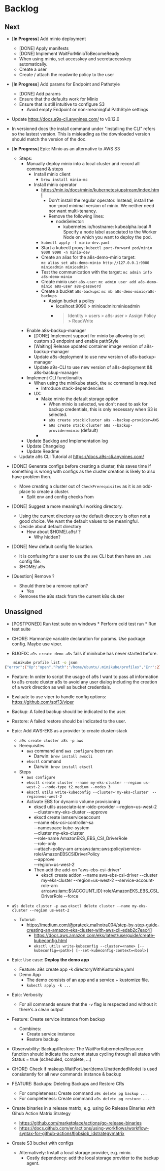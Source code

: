 # Backlog

## Next

* [**In Progress**] Add minio deployment
    * [DONE] Apply manifests
    * [DONE] Implement WaitForMinioToBecomeReady
    * When using minio, set accesskey and secretaccesskey automatically.
    * Create a user
    * Create / attach the readwrite policy to the user

* [**In Progress**] Add params for Endpoint and Pathstyle
    * [DONE] Add params
    * Ensure that the defaults work for Minio
    * Ensure that is still intuitive to configure S3
        * Avoid empty Endpoint or non-meaningful PathStyle settings

* Update https://docs.a9s-cli.anynines.com/ to v0.12.0

* In versioned docs the install command under "installing the CLI" refers so the lastest version. This is misleading as the downloaded version should match the version of the doc.


* [**In Progress**] Epic: Minio as an alternative to AWS S3
    * Steps:
        * Manually deploy minio into a local cluster and record all command & steps
            * Install minio client
                * `brew install minio-mc`
            * Install minio operator
                * https://min.io/docs/minio/kubernetes/upstream/index.html
                    * Don't install the regular operator. Instead, install the non-prod minimal version of minio. We neither need nor want multi-tenancy.
                    * Remove the following lines:
                        * nodeSelector:
                            * kubernetes.io/hostname: kubealpha.local # Specify a node label associated to the Worker Node on which you want to deploy the pod.
                *   `kubectl apply -f minio-dev.yaml`
                * Start a kubectl proxy: `kubectl port-forward pod/minio 9000 9090 -n minio-dev`
                * Create an alias for the a8s-demo-minio target:                
                    `mc alias set a8s-demo-minio http://127.0.0.1:9000 minioadmin minioadmin`
                * Test the communication with the target: `mc admin info a8s-demo-minio`
                * Create minio user `a8s-user`:
                    `mc admin user add a8s-demo-minio a8s-user a8s-password`
                * Create a bucket `a8s-backups`: `mc mb a8s-demo-minio/a8s-backups`
                    * Assign bucket a policy
                        * localhost:9090 > minioadmin:minioadmin
                        * > Identity > users > a8s-user > Assign Policy > ReadWrite
        * Enable a8s-backup-manager
            * [DONE] Implement support for minio by allowing to set custom s3 endpoint and enable pathStyle
            * [Waiting] Release updated container image version of a8s-backup-manager
            * Update a8s-deployment to use new version of a8s-backup-manager
            * Update a9s-CLI to use new version of a8s-deployment && a8s-backup-manager
        * Implement CLI functionality    
            * When using the minikube stack, the `mc` command is required
                * Introduce stack-dependencies
            * UX:
                * Make minio the default storage option
                    * When minio is selected, we don't need to ask for backup credentials, this is only necessary when S3 is selected.
                    * `a9s create stack|cluster a8s --backup-provider=AWS`
                    * `a9s create stack|cluster a8s --backup-provider=minio` (default)
                * 
        * Update Backlog and Implementation log
        * Update Changelog
        * Update Readme
    * Update a9s CLI Tutorial at https://docs.a9s-cli.anynines.com/

* [DONE] Generate configs before creating a cluster, this saves time if something is wrong with configs as the cluster creation is likely to also have problem then.
    * Move creating a cluster out of `CheckPrerequisites` as it is an odd-place to create a cluster.
        * Split env and config checks from 


* [DONE] Suggest a more meaningful working directory.
    * Using the current directory as the default directory is often not a good choice. We want the default values to be meaningful.
    * Decide about default directory
        * How about $HOME/.a9s/ ?
            * Why hidden?

* [DONE] New default config file location.
    * It is confusing for a user to use the `a9s` CLI but then have an `.a8s` config file.    
    * $HOME/.a9s

* [Question] Remove ?
    * Should there be a remove option?
        * Yes
    * Removes the a8s stack from the current k8s cluster

## Unassigned

* [POSTPONED] Run test suite on windows
        * Perform cold test run
        * Run test suite

* CHORE: Harmonize variable declaration for params. Use package config. Maybe use viper.

* BUGFIX: `a9s create demo a8s` fails if minikube has never started before.

```sh
    minikube profile list -o json
{"error":{"Op":"open","Path":"/home/ubuntu/.minikube/profiles","Err":2}}
```

* Feature: In order to script the usage of a9s I want to pass all information to a9s create cluster a8s to avoid any user dialog including the creation of a work direction as well as bucket credentials.

* Evaluate to use viper to handle config options: https://github.com/spf13/viper

* Backup: A failed backup should be indicated to the user.
* Restore: A failed restore should be indicated to the user.

* Epic: Add AWS-EKS as a provider to create cluster-stack
    * `a9s create cluster a8s -p aws`
    * Rerequisites
        * `aws` command and `aws configure` been run
            * Darwin: `brew install awscli`
        * `eksctl` command
            * Darwin: `brew install eksctl`
    * Steps
        * `aws configure`
        * `eksctl create cluster --name my-eks-cluster --region us-west-2 --node-type t2.medium --nodes 3`
        * `eksctl utils write-kubeconfig --cluster='my-eks-cluster' --region=us-west-2`
        * Activate EBS for dynamic volume provisioning
            * eksctl utils associate-iam-oidc-provider --region=us-west-2 --cluster=my-eks-cluster --approve
            * eksctl create iamserviceaccount \
                --name ebs-csi-controller-sa \
                --namespace kube-system \
                --cluster my-eks-cluster \
                --role-name AmazonEKS_EBS_CSI_DriverRole \
                --role-only \
                --attach-policy-arn arn:aws:iam::aws:policy/service-role/AmazonEBSCSIDriverPolicy \
                --approve \
                --region=us-west-2
            * Then add the add-on "aws-ebs-csi-driver"
                * eksctl create addon --name aws-ebs-csi-driver --cluster my-eks-cluster
                --region=us-west-2
                --service-account-role-arn arn:aws:iam::${ACCOUNT_ID}:role/AmazonEKS_EBS_CSI_DriverRole --force

* `a9s delete cluster -p aws`
    `eksctl delete cluster --name my-eks-cluster --region us-west-2`

    * Tutorial: 
        * https://medium.com/@prateek.malhotra004/step-by-step-guide-creating-an-amazon-eks-cluster-with-aws-cli-edab2c7eac41        
            * https://docs.aws.amazon.com/eks/latest/userguide/create-kubeconfig.html
            * `eksctl utils write-kubeconfig --cluster=<name> [--kubeconfig=<path>] [--set-kubeconfig-context=<bool>]`

* Epic: Use case: **Deploy the demo app**
    * Feature: a9s create app -k directoryWithKustomize.yaml
    * Demo App
        * The demo consists of an app and a service + kustomize file.
        * `kubectl apply -k ...`

* Epic: Verbosity
    * For all commands ensure that the `-v` flag is respected and without it there's a clean output

* Feature: Create service instance from backup
    * Combines:
        * Create service instance
        * Restore backup

* Observability: Backup/Restore: The WaitForKubernetesResource function should indicate the current status cycling through all states with Status = true (scheduled, complete, ...)


* CHORE: Check if makeup.WaitForUser(demo.UnattendedMode) is used consistently for all new commands instance & backup

* FEATURE: Backups: Deleting Backups and Restore CRs
    * For completeness: Create command `a9s delete pg backup ...`
    * For completeness: Create command `a9s delete pg restore ...`

* Create binaries in a release matrix, e.g. using Go Release Binaries with Gihub Action Matrix Strategy
    * https://github.com/marketplace/actions/go-release-binaries
    * https://docs.github.com/en/actions/using-workflows/workflow-syntax-for-github-actions#jobsjob_idstrategymatrix

* Create S3 bucket with configs
    * Alternatively: Install a local storage provider, e.g. minio.
        * Costly dependency: add the local storage provider to the backup agent.



